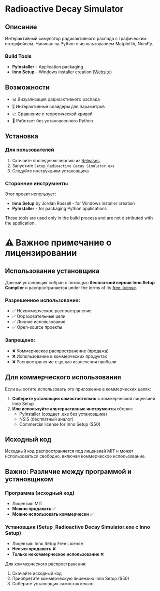 # Radioactive Decay Simulator

## Описание
Интерактивный симулятор радиоактивного распада с графическим интерфейсом. Написан на Python с использованием Matplotlib, NumPy.

### Build Tools
- **PyInstaller** - Application packaging
- **Inno Setup** - Windows installer creation ([Website](https://jrsoftware.org/isdl.php))

## Возможности
- 📊 Визуализация радиоактивного распада
- 🎚️ Интерактивные слайдеры для параметров
- 📈 Сравнение с теоретической кривой
- 💾 Работает без установленного Python

## Установка

### Для пользователей
1. Скачайте последнюю версию из [Releases](../../releases)
2. Запустите `Setup_Radioactive Decay Simulator.exe`
3. Следуйте инструкциям установщика

### Сторонние инструменты

Этот проект использует:
- **Inno Setup** by Jordan Russell - for Windows installer creation
- **PyInstaller** - for packaging Python applications

These tools are used only in the build process and are not distributed with the application.

# ⚠️ Важное примечание о лицензировании

## Использование установщика

Данный установщик собран с помощью **бесплатной версии Inno Setup Compiler** и распространяется under the terms of its [free license](https://jrsoftware.org/islicense.php).

### Разрешенное использование:
- ✅ Некоммерческое распространение
- ✅ Образовательные цели  
- ✅ Личное использование
- ✅ Open-source проекты

### Запрещено:
- ❌ Коммерческое распространение (продажа)
- ❌ Использование в коммерческих продуктах
- ❌ Распространение с целью извлечения прибыли

## Для коммерческого использования

Если вы хотите использовать это приложение в коммерческих целях:

1. **Соберите установщик самостоятельно** с коммерческой лицензией Inno Setup
2. **Или используйте альтернативные инструменты** сборки:
   - PyInstaller (создает .exe без установщика)
   - NSIS (бесплатный аналог)
   - Commercial license for Inno Setup ($50)

## Исходный код

Исходный код распространяется под лицензией MIT и может использоваться свободно, включая коммерческое использование.

## Важно: Различие между программой и установщиком

### Программа (исходный код)
- Лицензия: MIT
- **Можно продавать** ✅
- **Можно использовать коммерчески** ✅

### Установщик (Setup_Radioactive Decay Simulator.exe с Inno Setup)  
- Лицензия: Inno Setup Free License
- **Нельзя продавать** ❌
- **Только некоммерческое использование** ❌

Для коммерческого распространения:
1. Скачайте исходный код
2. Приобретите коммерческую лицензию Inno Setup ($50)
3. Соберите установщик самостоятельно
